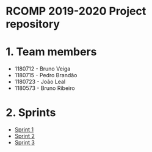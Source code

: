 RCOMP 2019-2020 Project repository
===========================================
# 1. Team members #
  * 1180712 - Bruno Veiga 
  * 1180715 - Pedro Brandão 
  * 1180723 - João Leal 
  * 1180573 - Bruno Ribeiro  

# 2. Sprints #
  * [Sprint 1](doc/sprint1/README.md)
  * [Sprint 2](doc/sprint2/README.md)
  * [Sprint 3](doc/sprint3/README.md)

